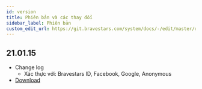 ```yaml
---
id: version
title: Phiên bản và các thay đổi
sidebar_label: Phiên bản
custom_edit_url: https://git.bravestars.com/system/docs/-/edit/master/docs/versions.md
---
```


## 21.01.15

- Change log 
  - Xác thực với: Bravestars ID, Facebook, Google, Anonymous
- [Download](/dl/release/bsgsdk.2021.01.15.zip)
